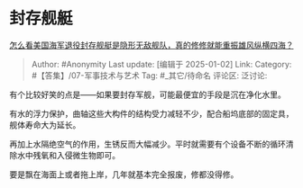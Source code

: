 # 封存舰艇
[怎么看美国海军退役封存舰艇是隐形无敌舰队，真的修修就能重振雄风纵横四海？](https://www.zhihu.com/question/618605699/answer/69448960610)

> Author: #Anonymity
> Last update: [编辑于 2025-01-02]
> Link:
> Category: #【答集】/07-军事技术与艺术 
> Tag: #_其它/待命名 
> 评论区:
> 泛讨论:

有个比较好笑的点是——如果要封存军舰，可能最便宜的手段是沉在净化水里。

有水的浮力保护，曲轴这些大构件的结构受力减轻不少，配合船坞底部的固定具，舰体寿命大为延长。

再加上水隔绝空气的作用，生锈反而大幅减少。平时就需要有个设备不断的循环清除水中残氧和入侵微生物即可。

要是飘在海面上或者拖上岸，几年就基本完全报废，修都没得修。

